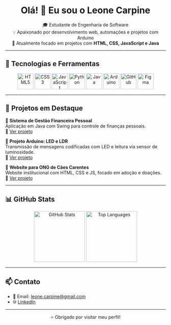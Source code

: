 <h1 align="center">Olá! 👋 Eu sou o Leone Carpine</h1>

<p align="center">
🎓 Estudante de Engenharia de Software <br>
💡 Apaixonado por desenvolvimento web, automações e projetos com Arduino <br>
🚀 Atualmente focado em projetos com <strong>HTML, CSS, JavaScript e Java</strong>
</p>

---

## 🧰 Tecnologias e Ferramentas

<p align="center">
  <img src="https://cdn.jsdelivr.net/gh/devicons/devicon/icons/html5/html5-original.svg" width="50" alt="HTML5"/>
  <img src="https://cdn.jsdelivr.net/gh/devicons/devicon/icons/css3/css3-original.svg" width="50" alt="CSS3"/>
  <img src="https://cdn.jsdelivr.net/gh/devicons/devicon/icons/javascript/javascript-original.svg" width="50" alt="JavaScript"/>
  <img src="https://cdn.jsdelivr.net/gh/devicons/devicon/icons/python/python-original.svg" width="50" alt="Python"/>
  <img src="https://cdn.jsdelivr.net/gh/devicons/devicon/icons/java/java-original.svg" width="50" alt="Java"/>
  <img src="https://cdn.jsdelivr.net/gh/devicons/devicon/icons/arduino/arduino-original.svg" width="50" alt="Arduino"/>
  <img src="https://cdn.jsdelivr.net/gh/devicons/devicon/icons/github/github-original.svg" width="50" alt="GitHub"/>
  <img src="https://cdn.jsdelivr.net/gh/devicons/devicon/icons/figma/figma-original.svg" width="50" alt="Figma"/>
</p>

---

## 🚀 Projetos em Destaque

🔹 **Sistema de Gestão Financeira Pessoal**  
Aplicação em Java com Swing para controle de finanças pessoais.  
🔗 [Ver projeto](https://github.com/LeoneCarpine/seu-projeto)

🔹 **Projeto Arduino: LED e LDR**  
Transmissão de mensagens codificadas com LED e leitura via sensor de luminosidade.  
🔗 [Ver projeto](https://github.com/LeoneCarpine/seu-projeto)

🔹 **Website para ONG de Cães Carentes**  
Website institucional com HTML, CSS e JS, focado em adoção e doações.  
🔗 [Ver projeto](https://github.com/LeoneCarpine/seu-projeto)

---

## 📊 GitHub Stats

<p align="center">
  <img src="https://github-readme-stats.vercel.app/api?username=LeoneCarpine&show_icons=true&theme=radical" alt="GitHub Stats" height="160"/>
  <img src="https://github-readme-stats.vercel.app/api/top-langs/?username=LeoneCarpine&layout=compact&theme=radical" alt="Top Languages" height="160"/>
</p>

---

## 📫 Contato

- 📧 Email: leone.carpine@gmail.com  
- 🌐 [LinkedIn]([https://www.linkedin.com/in/leonecarpine/](https://www.linkedin.com/in/leone-carpine-37a51a337/)) 

---

<p align="center">⭐ Obrigado por visitar meu perfil!</p>
